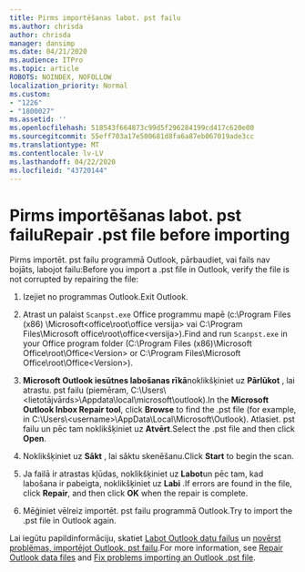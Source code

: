 ```yaml
---
title: Pirms importēšanas labot. pst failu
ms.author: chrisda
author: chrisda
manager: dansimp
ms.date: 04/21/2020
ms.audience: ITPro
ms.topic: article
ROBOTS: NOINDEX, NOFOLLOW
localization_priority: Normal
ms.custom:
- "1226"
- "1800027"
ms.assetid: ''
ms.openlocfilehash: 518543f664873c99d5f296284199cd417c620e00
ms.sourcegitcommit: 55eff703a17e500681d8fa6a87eb067019ade3cc
ms.translationtype: MT
ms.contentlocale: lv-LV
ms.lasthandoff: 04/22/2020
ms.locfileid: "43720144"
---
```

# <a name="repair-pst-file-before-importing"></a><span data-ttu-id="07b87-102">Pirms importēšanas labot. pst failu</span><span class="sxs-lookup"><span data-stu-id="07b87-102">Repair .pst file before importing</span></span>

<span data-ttu-id="07b87-103">Pirms importēt. pst failu programmā Outlook, pārbaudiet, vai fails nav bojāts, labojot failu:</span><span class="sxs-lookup"><span data-stu-id="07b87-103">Before you import a .pst file in Outlook, verify the file is not corrupted by repairing the file:</span></span>

1. <span data-ttu-id="07b87-104">Izejiet no programmas Outlook.</span><span class="sxs-lookup"><span data-stu-id="07b87-104">Exit Outlook.</span></span>

2. <span data-ttu-id="07b87-105">Atrast un palaist `Scanpst.exe` Office programmu mapē (c:\Program Files (x86) \Microsoft\<office\root\office versija\> vai C:\Program Files\Microsoft office\root\office\<versija\>).</span><span class="sxs-lookup"><span data-stu-id="07b87-105">Find and run `Scanpst.exe` in your Office program folder (C:\Program Files (x86)\Microsoft Office\root\Office\<Version\> or C:\Program Files\Microsoft Office\root\Office\<Version\>).</span></span>

3. <span data-ttu-id="07b87-106">**Microsoft Outlook iesūtnes labošanas rīkā**noklikšķiniet uz **Pārlūkot** , lai atrastu. pst failu (piemēram, C:\Users\\<lietotājvārds\>\Appdata\local\microsoft\outlook).</span><span class="sxs-lookup"><span data-stu-id="07b87-106">In the **Microsoft Outlook Inbox Repair tool**, click **Browse** to find the .pst file (for example, in C:\Users\\<username\>\AppData\Local\Microsoft\Outlook).</span></span> <span data-ttu-id="07b87-107">Atlasiet. pst failu un pēc tam noklikšķiniet uz **Atvērt**.</span><span class="sxs-lookup"><span data-stu-id="07b87-107">Select the .pst file and then click **Open**.</span></span>

4. <span data-ttu-id="07b87-108">Noklikšķiniet uz **Sākt** , lai sāktu skenēšanu.</span><span class="sxs-lookup"><span data-stu-id="07b87-108">Click **Start** to begin the scan.</span></span>

5. <span data-ttu-id="07b87-109">Ja failā ir atrastas kļūdas, noklikšķiniet uz **Labot**un pēc tam, kad labošana ir pabeigta, noklikšķiniet uz **Labi** .</span><span class="sxs-lookup"><span data-stu-id="07b87-109">If errors are found in the file, click **Repair**, and then click **OK** when the repair is complete.</span></span>

6. <span data-ttu-id="07b87-110">Mēģiniet vēlreiz importēt. pst failu programmā Outlook.</span><span class="sxs-lookup"><span data-stu-id="07b87-110">Try to import the .pst file in Outlook again.</span></span>

<span data-ttu-id="07b87-111">Lai iegūtu papildinformāciju, skatiet [Labot Outlook datu failus](https://support.office.com/article/25663bc3-11ec-4412-86c4-60458afc5253) un [novērst problēmas, importējot Outlook. pst failu](https://support.office.com/article/2d2e50dc-5c36-4ab2-ab50-f1be733b3d6e).</span><span class="sxs-lookup"><span data-stu-id="07b87-111">For more information, see [Repair Outlook data files](https://support.office.com/article/25663bc3-11ec-4412-86c4-60458afc5253) and [Fix problems importing an Outlook .pst file](https://support.office.com/article/2d2e50dc-5c36-4ab2-ab50-f1be733b3d6e).</span></span>
